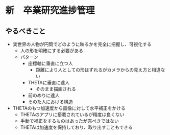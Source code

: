 # 新　卒業研究進捗管理

## やるべきこと
 - 実世界の人物が円筒でどのように映るかを完全に把握し、可視化する
 	- 人の形を明確にする必要がある
 	- パターン
 		- 座標軸に垂直に立つ人
 			- 距離により人としての形はずれるがカメラからの見え方と相違ない
 		- THETAに垂直に達人
 			- そのまま描画される
 		- 前のめりに達人
 		- そのた人における構造
 - THETAのもつ加速度から画像に対して水平補正をかける
 	- THETAのアプリに搭載されているが精度は良くない
	- 手動で補正をするものはあったが完ぺきではない
	- THETAは加速度を保持しており、取り出すこともできる